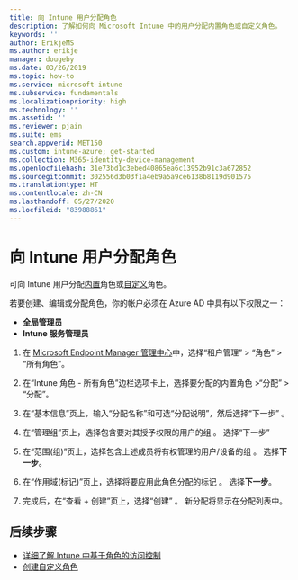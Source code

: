 ```yaml
---
title: 向 Intune 用户分配角色
description: 了解如何向 Microsoft Intune 中的用户分配内置角色或自定义角色。
keywords: ''
author: ErikjeMS
ms.author: erikje
manager: dougeby
ms.date: 03/26/2019
ms.topic: how-to
ms.service: microsoft-intune
ms.subservice: fundamentals
ms.localizationpriority: high
ms.technology: ''
ms.assetid: ''
ms.reviewer: pjain
ms.suite: ems
search.appverid: MET150
ms.custom: intune-azure; get-started
ms.collection: M365-identity-device-management
ms.openlocfilehash: 31e73bd1c3ebed40865ea6c13952b91c3a672852
ms.sourcegitcommit: 302556d3b03f1a4eb9a5a9ce6138b8119d901575
ms.translationtype: HT
ms.contentlocale: zh-CN
ms.lasthandoff: 05/27/2020
ms.locfileid: "83988861"
---
```

# <a name="assign-a-role-to-an-intune-user"></a>向 Intune 用户分配角色

可向 Intune 用户分配[内置](role-based-access-control.md#built-in-roles)角色或[自定义](create-custom-role.md)角色。

若要创建、编辑或分配角色，你的帐户必须在 Azure AD 中具有以下权限之一：
- **全局管理员**
- **Intune 服务管理员**

1. 在 [Microsoft Endpoint Manager 管理中心](https://go.microsoft.com/fwlink/?linkid=2109431)中，选择“租户管理” > “角色” > “所有角色”。

2. 在“Intune 角色 - 所有角色”边栏选项卡上，选择要分配的内置角色 >“分配” > “分配”。

5. 在“基本信息”页上，输入“分配名称”和可选“分配说明”，然后选择“下一步”     。

6. 在“管理组”页上，选择包含要对其授予权限的用户的组  。 选择“下一步” 

7. 在“范围(组)”页上，选择包含上述成员将有权管理的用户/设备的组  。 选择**下一步**。

8. 在“作用域(标记)”页上，选择将要应用此角色分配的标记  。 选择**下一步**。

9. 完成后，在“查看 + 创建”页上，选择“创建”   。 新分配将显示在分配列表中。

## <a name="next-steps"></a>后续步骤
- [详细了解 Intune 中基于角色的访问控制](role-based-access-control.md)
- [创建自定义角色](create-custom-role.md)


